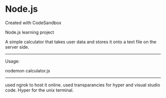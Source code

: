 # Node.js
Created with CodeSandbox


Node.js learning project

A simple calculator that takes user data and stores it onto a text file on the server side. 


____________________________
Usage:

nodemon calculator.js
____________________________


used ngrok to host it online.
used transparancies for hyper and visual studio code. 
Hyper for the unix terminal.
